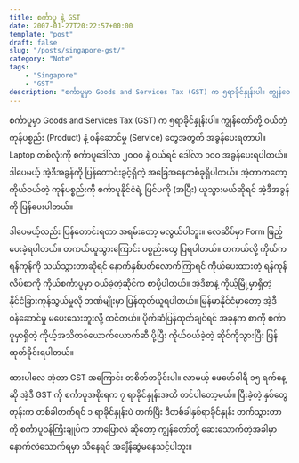 ```yaml
---
title: စင်္ကာပူ နဲ့ GST
date: 2007-01-27T20:22:57+00:00
template: "post"  
draft: false  
slug: "/posts/singapore-gst/"  
category: "Note"
tags:
    - "Singapore"
    - "GST"
description: "စင်္ကာပူမှာ Goods and Services Tax (GST) က ၅ရာခိုင်နှုန်းပါ။ ကျွန်တော်တို့ ဝယ်တဲ့ ကုန်ပစ္စည်း (Product) နဲ့ ဝန်ဆောင်မှု (Service) တွေအတွက် အခွန်ပေးရတာပါ။ Laptop တစ်လုံးကို စင်္ကာပူဒေါ်လာ ၂၀ဝ၀ နဲ့ ဝယ်ရင် ဒေါ်လာ ၁၀ဝ အခွန်ပေးရပါတယ်။"
---
```

စင်္ကာပူမှာ Goods and Services Tax (GST) က ၅ရာခိုင်နှုန်းပါ။ ကျွန်တော်တို့ ဝယ်တဲ့ ကုန်ပစ္စည်း (Product) နဲ့ ဝန်ဆောင်မှု (Service) တွေအတွက် အခွန်ပေးရတာပါ။ Laptop တစ်လုံးကို စင်္ကာပူဒေါ်လာ ၂၀ဝ၀ နဲ့ ဝယ်ရင် ဒေါ်လာ ၁၀ဝ အခွန်ပေးရပါတယ်။ ဒါပေမယ့် အဲ့ဒီအခွန်ကို ပြန်တောင်းခွင့်ရှိတဲ့ အခြေအနေတစ်ခုရှိပါတယ်။ အဲ့တာကတော့ ကိုယ်ဝယ်တဲ့ ကုန်ပစ္စည်းကို စင်္ကာပူနိုင်ငံရဲ့ ပြင်ပကို (အပြီး) ယူသွားမယ်ဆိုရင် အဲ့ဒီအခွန်ကို ပြန်ပေးပါတယ်။

ဒါပေမယ့်လည်း ပြန်တောင်းရတာ အရမ်းတော့ မလွယ်ပါဘူး။ လေဆိပ်မှာ Form ဖြည့်ပေးခဲ့ရပါတယ်။ တကယ်ယူသွားကြောင်း ပစ္စည်းတွေ ပြရပါတယ်။ တကယ်လို့ ကိုယ်က ရန်ကုန်ကို သယ်သွားတာဆိုရင် နောက်နှစ်ပတ်လောက်ကြာရင် ကိုယ်ပေးထားတဲ့ ရန်ကုန်လိပ်စာကို ကိုယ်စင်္ကာပူမှာ ဝယ်ခဲ့တဲ့ဆိုင်က စာပို့ပါတယ်။ အဲ့ဒီစာနဲ့ ကိုယ့်မြို့မှာရှိတဲ့ နိုင်ငံခြားကုန်သွယ်မှုလို ဘဏ်မျိုးမှာ ပြန်ထုတ်ယူရပါတယ်။ မြန်မာနိုင်ငံမှာတော့ အဲ့ဒီဝန်ဆောင်မှု မပေးသေးဘူးလို့ ထင်တယ်။ ပိုက်ဆံပြန်ထုတ်ချင်ရင် အခုနက စာကို စင်္ကာပူမှာရှိတဲ့ ကိုယ့်အသိတစ်ယောက်ယောက်ဆီ ပို့ပြီး ကိုယ်ဝယ်ခဲ့တဲ့ ဆိုင်ကိုသွားပြီး ပြန်ထုတ်ခိုင်းရပါတယ်။

ထားပါလေ အဲ့တာ GST အကြောင်း တစိတ်တပိုင်းပါ။ လာမယ့် ဖေဖော်ဝါရီ ၁၅ ရက်နေ့ဆို အဲ့ဒီ GST ကို စင်္ကာပူအစိုးရက ၇ ရာခိုင်နှုန်းအထိ တင်ပါတော့မယ်။ ပြီးခဲ့တဲ့ နှစ်တွေတုန်းက တစ်ခါတက်ရင် ၁ ရာခိုင်နှုန်းပဲ တက်ပြီး ဒီတစ်ခါနှစ်ရာခိုင်နှုန်း တက်သွားတာကို စင်္ကာပူဝန်ကြီးချုပ်က ဘာပြောလဲ ဆိုတော့ ကျွန်တော်တို့ ဆေးသောက်တဲ့အခါမှာ နောက်လဲသောက်ရမှာ သိနေရင် အချိန်ဆွဲမနေသင့်ပါဘူး။